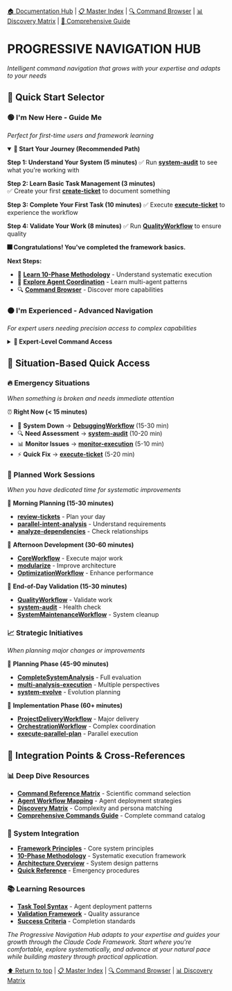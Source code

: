 
[🏠 Documentation Hub](../index.md) | [📋 Master Index](index.md) | [🔍 Command Browser](gui-browse-commands.md) | [📊 Discovery Matrix](mtx-discover-commands.md) | [🎯 Comprehensive Guide](gui-reference-commands.md)

# PROGRESSIVE NAVIGATION HUB

*Intelligent command navigation that grows with your expertise and adapts to your needs*

## 🌟 Quick Start Selector

### 🟢 I'm New Here - Guide Me
*Perfect for first-time users and framework learning*

<details open>
<summary><strong>🌱 Start Your Journey (Recommended Path)</strong></summary>

**Step 1: Understand Your System (5 minutes)**
✅ Run **[system-audit](../commands/domains/analysis/workflows/system-audit.md)** to see what you're working with

**Step 2: Learn Basic Task Management (3 minutes)**  
✅ Create your first **[create-ticket](../commands/domains/management/commands/create-ticket.md)** to document something

**Step 3: Complete Your First Task (10 minutes)**
✅ Execute **[execute-ticket](../commands/domains/execution/commands/execute-ticket.md)** to experience the workflow

**Step 4: Validate Your Work (8 minutes)**
✅ Run **[QualityWorkflow](../commands/domains/workflow/engines/QualityWorkflow.md)** to ensure quality

**🎆 Congratulations! You've completed the framework basics.**

**Next Steps:**
- 📆 **[Learn 10-Phase Methodology](../principles/workflow.md)** - Understand systematic execution
- 🤖 **[Explore Agent Coordination](../reference/mtx-map-agents.md)** - Learn multi-agent patterns
- 🔍 **[Command Browser](gui-browse-commands.md)** - Discover more capabilities

</details>


### 🟠 I'm Experienced - Advanced Navigation
*For expert users needing precision access to complex capabilities*

<details>
<summary><strong>🎯 Expert-Level Command Access</strong></summary>

**🏢 Enterprise-Scale Operations:**
- **[ProjectDeliveryWorkflow](../commands/domains/workflow/engines/ProjectDeliveryWorkflow.md)** (30-90 min) - End-to-end delivery
- **[OrchestrationWorkflow](../commands/domains/workflow/engines/OrchestrationWorkflow.md)** (20-60 min) - Multi-system coordination
- **[CompleteSystemAnalysis](../commands/compositions/solutions/CompleteSystemAnalysis.md)** (Enterprise) - System-wide evaluation
- **[CommandComposer](../commands/compositions/integrations/CommandComposer.md)** (Orchestration) - Complex workflows

**🔥 High-Performance Optimization:**
- **[overdrive-engineering](../commands/compositions/solutions/overdrive-engineering.md)** (Advanced) - Performance enhancement
- **[optimization-cycle](../commands/domains/execution/workflows/optimization-cycle.md)** (Continuous) - Iterative improvement
- **[parallel-development](../commands/domains/execution/workflows/parallel-development.md)** (Advanced) - Parallel coordination

**🎯 Precision Resources:**
- **[Command Reference Matrix](../reference/mtx-reference-commands.md)** - Intelligent selection by complexity/timeline
- **[Agent Workflow Mapping](../reference/mtx-map-agents.md)** - Optimal agent deployment patterns
- **[Architecture Integration](../architecture/systems-integration.md)** - Framework integration patterns

</details>


## 🌊 Situation-Based Quick Access

### 🔥 Emergency Situations
*When something is broken and needs immediate attention*

⏰ **Right Now (< 15 minutes)**
- 🚪 **System Down** → **[DebuggingWorkflow](../commands/domains/workflow/engines/DebuggingWorkflow.md)** (15-30 min)
- 🔍 **Need Assessment** → **[system-audit](../commands/domains/analysis/workflows/system-audit.md)** (10-20 min)
- 📊 **Monitor Issues** → **[monitor-execution](../commands/domains/execution/commands/monitor-execution.md)** (5-10 min)
- ⚡ **Quick Fix** → **[execute-ticket](../commands/domains/execution/commands/execute-ticket.md)** (5-20 min)

### 📅 Planned Work Sessions
*When you have dedicated time for systematic improvements*

🌅 **Morning Planning (15-30 minutes)**
- **[review-tickets](../commands/domains/management/commands/review-tickets.md)** - Plan your day
- **[parallel-intent-analysis](../commands/domains/analysis/workflows/parallel-intent-analysis.md)** - Understand requirements
- **[analyze-dependencies](../commands/domains/analysis/workflows/analyze-dependencies.md)** - Check relationships

🌆 **Afternoon Development (30-60 minutes)**
- **[CoreWorkflow](../commands/domains/workflow/engines/CoreWorkflow.md)** - Execute major work
- **[modularize](../commands/compositions/solutions/modularize.md)** - Improve architecture
- **[OptimizationWorkflow](../commands/domains/workflow/engines/OptimizationWorkflow.md)** - Enhance performance

🌙 **End-of-Day Validation (15-30 minutes)**
- **[QualityWorkflow](../commands/domains/workflow/engines/QualityWorkflow.md)** - Validate work
- **[system-audit](../commands/domains/analysis/workflows/system-audit.md)** - Health check
- **[SystemMaintenanceWorkflow](../commands/domains/workflow/engines/SystemMaintenanceWorkflow.md)** - System cleanup

### 📈 Strategic Initiatives
*When planning major changes or improvements*

🎨 **Planning Phase (45-90 minutes)**
- **[CompleteSystemAnalysis](../commands/compositions/solutions/CompleteSystemAnalysis.md)** - Full evaluation
- **[multi-analysis-execution](../commands/domains/analysis/workflows/multi-analysis-execution.md)** - Multiple perspectives
- **[system-evolve](../commands/domains/analysis/workflows/system-evolve.md)** - Evolution planning

🏢 **Implementation Phase (60+ minutes)**
- **[ProjectDeliveryWorkflow](../commands/domains/workflow/engines/ProjectDeliveryWorkflow.md)** - Major delivery
- **[OrchestrationWorkflow](../commands/domains/workflow/engines/OrchestrationWorkflow.md)** - Complex coordination
- **[execute-parallel-plan](../commands/domains/execution/commands/execute-parallel-plan.md)** - Parallel execution


## 🔗 Integration Points & Cross-References

### 📊 Deep Dive Resources
- **[Command Reference Matrix](../reference/mtx-reference-commands.md)** - Scientific command selection
- **[Agent Workflow Mapping](../reference/mtx-map-agents.md)** - Agent deployment strategies  
- **[Discovery Matrix](mtx-discover-commands.md)** - Complexity and persona matching
- **[Comprehensive Commands Guide](gui-reference-commands.md)** - Complete command catalog

### 🏢 System Integration
- **[Framework Principles](../principles/index.md)** - Core system principles
- **[10-Phase Methodology](../principles/workflow.md)** - Systematic execution framework
- **[Architecture Overview](../architecture/systems-integration.md)** - System design patterns
- **[Quick Reference](../playbook/quick-reference/immediate-access.md)** - Emergency procedures

### 📚 Learning Resources
- **[Task Tool Syntax](../principles/task-tool-syntax.md)** - Agent deployment patterns
- **[Validation Framework](../templates/components/validation-framework-components.md)** - Quality assurance
- **[Success Criteria](../templates/components/success-criteria-template.md)** - Completion standards


*The Progressive Navigation Hub adapts to your expertise and guides your growth through the Claude Code Framework. Start where you're comfortable, explore systematically, and advance at your natural pace while building mastery through practical application.*

[⬆ Return to top](#progressive-navigation-hub) | [📋 Master Index](index.md) | [🔍 Command Browser](gui-browse-commands.md) | [📊 Discovery Matrix](mtx-discover-commands.md)